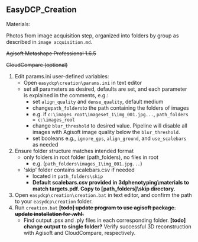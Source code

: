 ## EasyDCP_Creation

Materials: 

Photos from image acquisition step, organized into folders by group as described in `image acquisition.md`.

~~Agisoft Metashape Professional 1.6.5~~

~~CloudCompare (optional)~~

1. Edit params.ini user-defined variables:
   - Open `easydcp\creation\params.ini` in text editor 
   - set all parameters as desired, defaults are set, and each parameter is explained in the comments, e.g.:
     - set `align_quality` and `dense_quality`, default medium
     - change`path_folders`to the path containing the folders of images
     - e.g. if `c:\images_root\imageset_1\img_001.jpg...`, `path_folders = c:\images_root`
     - change `blur_threshold` to desired value. Pipeline will disable all images with Agisoft image quality below the `blur_threshold`.
     - set booleans e.g., `ignore_gps`, `align_ground`, and `use_scalebars ` as needed
2. Ensure folder structure matches intended format
   - only folders in root folder (path_folders), no files in root
     - e.g. (`path_folders\images_1\img_001.jpg...`)
   - 'skip' folder contains scalebars.csv if needed 
     - located in `path_folders\skip`
     - **Default scalebars.csv provided in 3dphenotyping\materials to match targets.pdf. Copy to [path_folders]\skip directory.**
3. Open `easydcp\creation\creation.bat` in text editor, and confirm the path to your `easydcp\creation` folder.
4. Run `creation.bat` ~~**[todo] update program to use agisoft package. update installation for .whl.**~~
   - Find output .psx and .ply files in each corresponding folder. **[todo] change output to single folder?** Verify successful 3D reconstruction with Agisoft and CloudCompare, respectively.

